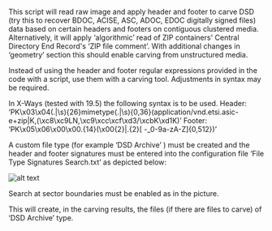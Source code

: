 This script will read raw image and apply header and footer to carve DSD (try this to recover BDOC, ACISE, ASC, ADOC, EDOC digitally signed files) data based on certain headers and footers on contiguous clustered media. Alternatively, it will apply ‘algorithmic’ read of ZIP containers' Central Directory End Record's ‘ZIP file comment’. With additional changes in ‘geometry’ section this should enable carving from unstructured media.

Instead of using the header and footer regular expressions provided in the code with a script, use them with a carving tool. Adjustments in syntax may be required.

In X-Ways (tested with 19.5) the following syntax is to be used.
Header: ‘PK\x03\x04(.|\s){26}mimetype(.|\s){0,36}(application/vnd\.etsi\.asic\-e\+zip|K,\(\xc8\xc9LN,\xc9\xcc\xcf\xd3\/\xcbK\xd1K)’
Footer: ‘PK\x05\x06\x00\x00.{14}(\x00{2}|.{2}[ -_0-9a-zA-Z]{0,512})’

A custom file type (for example ‘DSD Archive’ ) must be created and the header and footer signatures must be entered into the configuration file ‘File Type Signatures Search.txt’ as depicted below:

![alt text](http://y.delfi.ee/norm/306085/17256306_rfxjo4.png)

Search at sector boundaries must be enabled as in the picture.

This will create, in the carving results, the files (if there are files to carve) of ‘DSD Archive’ type.

